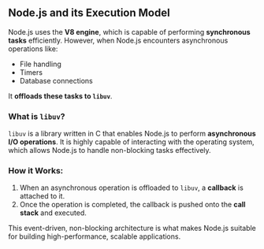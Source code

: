 ## Node.js and its Execution Model

Node.js uses the **V8 engine**, which is capable of performing **synchronous tasks** efficiently. However, when Node.js encounters asynchronous operations like:

- File handling
- Timers
- Database connections

It **offloads these tasks to `libuv`**.

### What is `libuv`?

`libuv` is a library written in C that enables Node.js to perform **asynchronous I/O operations**. It is highly capable of interacting with the operating system, which allows Node.js to handle non-blocking tasks effectively.

### How it Works:

1. When an asynchronous operation is offloaded to `libuv`, a **callback** is attached to it.
2. Once the operation is completed, the callback is pushed onto the **call stack** and executed.

This event-driven, non-blocking architecture is what makes Node.js suitable for building high-performance, scalable applications.
